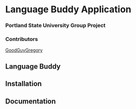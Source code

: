 # Language Buddy Application
### Portland State University Group Project


### Contributors

[GoodGuyGregory](https://github.com/GoodGuyGregory)



## Language Buddy 



## Installation 



## Documentation 

